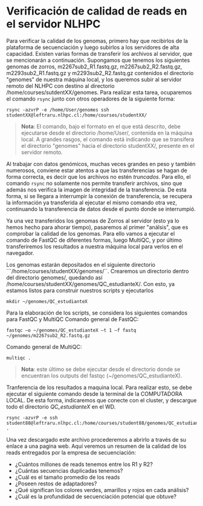# Verificación de calidad de reads en el servidor NLHPC

Para verificar la calidad de los genomas, primero hay que recibirlos de la plataforma de secuenciación y luego subirlos a los servidores de alta capacidad. Existen varias formas de transferir los archivos al servidor, que se mencionarán a continuación. Supongamos que tenemos los siguientes genomas de zorros, m2267sub2_R1.fastq.gz, m2267sub2_R2.fastq.gz, m2293sub2_R1.fastq.gz y m2293sub2_R2.fastq.gz contenidos el directorio "genomes" de nuestra máquina local, y los queremos subir al servidor remoto del NLHPC con destino al directorio /home/courses/sutdentXX/genomes. Para realizar esta tarea, ocuparemos el comando ```rsync``` junto con otros operadores de la siguiente forma:

```
rsync -azvrP -e /home/User/genomes ssh studentXX@leftraru.nlhpc.cl:/home/courses/studentXX/ 

```

>**Nota**: El comando, bajo el formato en el que está descrito, debe ejecutarse desde el directorio /home/User/, contenida en la máquina local. A grandes rasgos, el comando está indicando que se transifera el directorio "genomes" hacia el directorio studentXX/, presente en el servidor remoto.

Al trabajar con datos genómicos, muchas veces grandes en peso y también numerosos, conviene estar atentos a que las transferencias se hagan de forma correcta, es decir que los archivos no estén *truncados*. Para ello, el comando ```rsync``` no solamente nos permite transferir archivos, sino que además nos verifica la imagen de integridad de la transferencia. De esta forma, si se llegara a interrumpir la conexión de transferencia, se recupera la información ya transferida al ejecutar el mismo comando otra vez, continuando la transferencia de datos desde el punto donde se interrumpió.

Ya una vez transferidos los genomas de Zorros al servidor (esto ya lo hemos hecho para ahorar tiempo), pasaremos al primer "análsis", que es comprobar la calidad de los genomas. Para ello vamos a ejecutar el comando de FastQC de diferentes formas, luego MultiQC, y por último transferiremos los resultados a nuestra máquina local para verlos en el navegador.

Los genomas estarán depositados en el siguiente directorio ```/home/courses/studentXX/genomes/``. Crearemos un directorio dentro del directorio genomes/, quedando así  /home/courses/studentXX/genomes/QC_estudianteX/. Con esto, ya estamos listos para construir nuestros scripts y ejecutarlos

```
mkdir ~/genomes/QC_estudianteX

```

Para la elaboración de los scripts, se considera los siguientes comandos para FastQC y MultiQC
Comando general de FastQC:
```
fastqc –o ~/genomes/QC_estudianteX –t 1 –f fastq ~/genomes/m2267sub2_R2.fastq.gz
```

Comando general de MultiQC:
```
multiqc .
```
>**Nota**: este último se debe ejecutar desde el directorio donde se encuentran los outputs del fastqc (~/genomes/QC_estudianteX).

Tranferencia de los resultados a maquina local. Para realizar esto, se debe ejecutar el siguiente comando desde la terminal de la COMPUTADORA LOCAL. De esta forma, indicaremos que conecte con el cluster, y descargue todo el directorio *QC_estudianteX* en el WD.
```
rsync -azvrP -e ssh student88@leftraru.nlhpc.cl:/home/courses/student88/genomes/QC_estudianteX .
```


Una vez descargado este archivo procederemos a abrirlo a través de su enlace a una pagina web. Aquí veremos un resumen de la calidad de los reads entregados por la empresa de secuenciación:

 + ¿Cuántos millones de reads tenemos entre los R1 y R2?
 + ¿Cuántas secuencias duplicadas tenemos?
 + ¿Cuál es el tamaño promedio de los reads
 + ¿Poseen restos de adaptadores?
 + ¿Qué significan los colores verdes, amarillos y rojos en cada análisis?
 + ¿Cuál es la profundidad de secuenciación potencial que obtuve?
